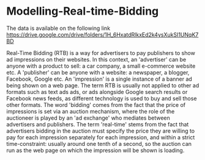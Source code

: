 # Modelling-Real-time-Bidding
The data is available on the following link
https://drive.google.com/drive/folders/1H_6HxatdRlkxEd2k4ysXukSI1UNqK7BD


Real-Time Bidding (RTB) is a way for advertisers to pay publishers to show ad impressions on their websites. In this context, an 'advertiser' can be anyone with a product to sell: a car company, a small e-commerce website etc. A 'publisher' can be anyone with a website: a newspaper, a blogger, Facebook, Google etc. An 'impression' is a single instance of a banner ad being shown on a web page. The term RTB is usually not applied to other ad formats such as text ads ads, or ads alongside Google search results or Facebook news feeds, as different technology is used to buy and sell those other formats. The word 'bidding' comes from the fact that the price of impressions is set via an auction mechanism, where the role of the auctioneer is played by an 'ad exchange' who mediates between advertisers and publishers. The term 'real-time' stems from the fact that advertisers bidding in the auction must specify the price they are willing to pay for each impression separately for each impression, and within a strict time-constraint: usually around one tenth of a second, so the auction can run as the web page on which the impression will be shown is loading.

